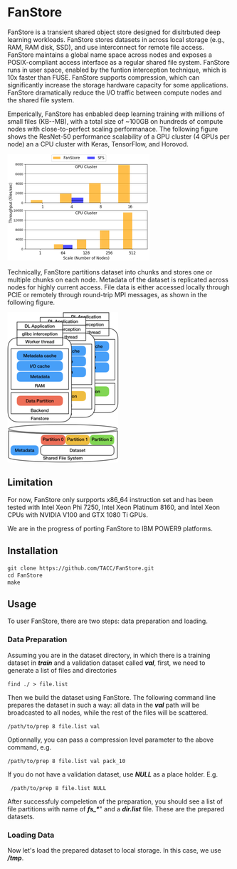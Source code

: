 # FanStore
FanStore is a transient shared object store designed for disitrbuted deep learning workloads. FanStore stores datasets in across local storage (e.g., RAM, RAM disk, SSD), and use interconnect for remote file access. FanStore maintains a global name space across nodes and exposes a POSIX-compliant access interface as a regular shared file system. FanStore runs in user space, enabled by the funtion interception technique, which is 10x faster than FUSE. FanStore supports compression, which can significantly increase the storage hardware capacity for some applications. FanStore dramatically reduce the I/O traffic between compute nodes and the shared file system.

Emperically, FanStore has enbabled deep learning training with millions of small files (KB--MB), with a total size of ~100GB on hundreds of compute nodes with close-to-perfect scaling performanace. The following figure shows the ResNet-50 performance scalability of a GPU cluster (4 GPUs per node) an a CPU cluster with Keras, TensorFlow, and Horovod. 

<img src="https://github.com/TACC/FanStore/blob/master/docs/figures/ResNet-50.png" width="320">
<!--- ![alt text](https://github.com/TACC/FanStore/blob/master/docs/figures/ResNet-50.png =320x240 "ResNet-50 performance on a GPU and CPU cluster") --->

Technically, FanStore partitions dataset into chunks and stores one or multiple chunks on each node. Metadata of the dataset is replicated across nodes for highly current access. File data is either accessed locally through PCIE or remotely through round-trip MPI messages, as shown in the following figure. 

![alt text](https://github.com/TACC/FanStore/blob/master/docs/figures/architecture.png "FanStore Architecture")

## Limitation
For now, FanStore only surpports x86_64 instruction set and has been tested with Intel Xeon Phi 7250, Intel Xeon Platinum 8160, and Intel Xeon CPUs with NVIDIA V100 and GTX 1080 Ti GPUs.

We are in the progress of porting FanStore to IBM POWER9 platforms.

## Installation

    git clone https://github.com/TACC/FanStore.git
    cd FanStore
    make

## Usage
To user FanStore, there are two steps: data preparation and loading.

### Data Preparation
Assuming you are in the dataset directory, in which there is a training dataset in **_train_** and a validation dataset called **_val_**, first, we need to generate a list of files and directories

    find ./ > file.list

Then we build the dataset using FanStore. The following command line prepares the dataset in such a way: all data in the **_val_** path will be broadcasted to all nodes, while the rest of the files will be scattered.

    /path/to/prep 8 file.list val

Optionnally, you can pass a compression level parameter to the above command, e.g.

    /path/to/prep 8 file.list val pack_10

If you do not have a validation dataset, use **_NULL_** as a place holder. E.g.

     /path/to/prep 8 file.list NULL

After successfuly compeletion of the preparation, you should see a list of file partitions with name of **_fs\_\*_**" and a **_dir.list_** file. These are the prepared datasets.

### Loading Data
Now let's load the prepared dataset to local storage. In this case, we use **_/tmp_**.